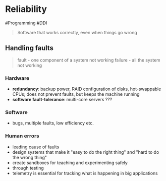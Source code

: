 # Reliability
#Programming #DDI

> Software that works correctly, even when things go wrong
## Handling faults
> fault - one component of a system not working
> failure - all the system not working
### Hardware
* **redundancy**: backup power, RAID configuration of disks, hot-swappable CPUs; does not prevent faults, but keeps the machine running
* **software fault-tolerance**: multi-core servers ???
### Software
* bugs, multiple faults, low efficiency etc.
### Human errors
* leading cause of faults
* design systems that make it "easy to do the right thing" and "hard to do the wrong thing"
* create sandboxes for teaching and experimenting safely
* through testing
* telemetry is essential for tracking what is happening in big applications



